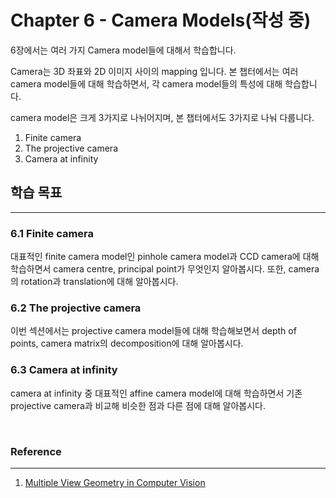 # **Chapter 6 - Camera Models(작성 중)**

6장에서는 여러 가지 Camera model들에 대해서 학습합니다.

Camera는 3D 좌표와 2D 이미지 사이의 mapping 입니다. 본 챕터에서는 여러 camera model들에 대해 학습하면서, 각 camera model들의 특성에 대해 학습합니다.

camera model은 크게 3가지로 나뉘어지며, 본 챕터에서도 3가지로 나눠 다룹니다.

1. Finite camera
2. The projective camera
3. Camera at infinity


## **학습 목표**
---
### **6.1 Finite camera**
대표적인 finite camera model인 pinhole camera model과 CCD camera에 대해 학습하면서 camera centre, principal point가 무엇인지 알아봅시다. 또한, camera의 rotation과 translation에 대해 알아봅시다.


### **6.2 The projective camera**
이번 섹션에서는 projective camera model들에 대해 학습해보면서 depth of points, camera matrix의 decomposition에 대해 알아봅시다.

### **6.3 Camera at infinity**
camera at infinity 중 대표적인 affine camera model에 대해 학습하면서 기존 projective camera과 비교해 비슷한 점과 다른 점에 대해 알아봅시다.

<br>

### **Reference**
---
1. [Multiple View Geometry in Computer Vision](https://www.amazon.com/Multiple-View-Geometry-Computer-Vision/dp/0521540518)